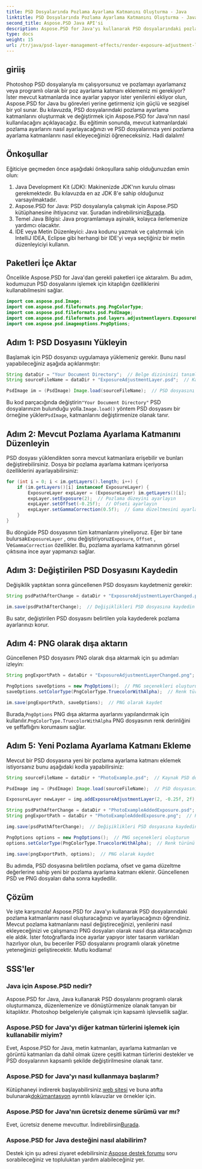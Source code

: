 ```yaml
---
title: PSD Dosyalarında Pozlama Ayarlama Katmanını Oluşturma - Java
linktitle: PSD Dosyalarında Pozlama Ayarlama Katmanını Oluşturma - Java
second_title: Aspose.PSD Java API'si
description: Aspose.PSD for Java'yı kullanarak PSD dosyalarındaki pozlama katmanlarını nasıl oluşturacağınızı ve ayarlayacağınızı öğrenin. Pozlama katmanlarını değiştirmek ve eklemek için kod örnekleri içeren adım adım kılavuz.
type: docs
weight: 15
url: /tr/java/psd-layer-management-effects/render-exposure-adjustment-layer-psd/
---
```

## giriiş

Photoshop PSD dosyalarıyla mı çalışıyorsunuz ve pozlamayı ayarlamanız veya programlı olarak bir poz ayarlama katmanı eklemeniz mi gerekiyor? İster mevcut katmanlarda ince ayarlar yapıyor ister yenilerini ekliyor olun, Aspose.PSD for Java bu görevleri yerine getirmeniz için güçlü ve sezgisel bir yol sunar. Bu kılavuzda, PSD dosyalarındaki pozlama ayarlama katmanlarını oluşturmak ve değiştirmek için Aspose.PSD for Java'nın nasıl kullanılacağını açıklayacağız. Bu eğitimin sonunda, mevcut katmanlardaki pozlama ayarlarını nasıl ayarlayacağınızı ve PSD dosyalarınıza yeni pozlama ayarlama katmanlarını nasıl ekleyeceğinizi öğreneceksiniz. Hadi dalalım!

## Önkoşullar

Eğiticiye geçmeden önce aşağıdaki önkoşullara sahip olduğunuzdan emin olun:

1. Java Development Kit (JDK): Makinenizde JDK'nın kurulu olması gerekmektedir. Bu kılavuzda en az JDK 8'e sahip olduğunuz varsayılmaktadır.
2.  Aspose.PSD for Java: PSD dosyalarıyla çalışmak için Aspose.PSD kütüphanesine ihtiyacınız var. Şuradan indirebilirsiniz[Burada](https://releases.aspose.com/psd/java/).
3. Temel Java Bilgisi: Java programlamaya aşinalık, kolayca ilerlemenize yardımcı olacaktır.
4. IDE veya Metin Düzenleyici: Java kodunu yazmak ve çalıştırmak için IntelliJ IDEA, Eclipse gibi herhangi bir IDE'yi veya seçtiğiniz bir metin düzenleyiciyi kullanın.

## Paketleri İçe Aktar

Öncelikle Aspose.PSD for Java'dan gerekli paketleri içe aktaralım. Bu adım, kodumuzun PSD dosyalarını işlemek için kitaplığın özelliklerini kullanabilmesini sağlar.

```java
import com.aspose.psd.Image;
import com.aspose.psd.fileformats.png.PngColorType;
import com.aspose.psd.fileformats.psd.PsdImage;
import com.aspose.psd.fileformats.psd.layers.adjustmentlayers.ExposureLayer;
import com.aspose.psd.imageoptions.PngOptions;
```

## Adım 1: PSD Dosyasını Yükleyin

Başlamak için PSD dosyanızı uygulamaya yüklemeniz gerekir. Bunu nasıl yapabileceğiniz aşağıda açıklanmıştır:

```java
String dataDir = "Your Document Directory";  // Belge dizininizi tanımlayın
String sourceFileName = dataDir + "ExposureAdjustmentLayer.psd";  // Kaynak PSD dosya yolu

PsdImage im = (PsdImage) Image.load(sourceFileName);  // PSD dosyasını yükleyin
```

 Bu kod parçacığında değiştirin`"Your Document Directory"` PSD dosyalarınızın bulunduğu yolla.`Image.load()` yöntem PSD dosyasını bir örneğine yükler`PsdImage`, katmanlarını değiştirmenize olanak tanır.

## Adım 2: Mevcut Pozlama Ayarlama Katmanını Düzenleyin

PSD dosyası yüklendikten sonra mevcut katmanlara erişebilir ve bunları değiştirebilirsiniz. Dosya bir pozlama ayarlama katmanı içeriyorsa özelliklerini ayarlayabilirsiniz:

```java
for (int i = 0; i < im.getLayers().length; i++) {
    if (im.getLayers()[i] instanceof ExposureLayer) {
        ExposureLayer expLayer = (ExposureLayer) im.getLayers()[i];
        expLayer.setExposure(2);  // Pozlama düzeyini ayarlayın
        expLayer.setOffset(-0.25f);  // Ofseti ayarlayın
        expLayer.setGammaCorrection(0.5f);  // Gama düzeltmesini ayarlayın
    }
}
```

Bu döngüde PSD dosyasının tüm katmanlarını yineliyoruz. Eğer bir tane bulursak`ExposureLayer` , onu değiştiriyoruz`Exposure`, `Offset` , Ve`GammaCorrection` özellikler. Bu, pozlama ayarlama katmanının görsel çıktısına ince ayar yapmanızı sağlar.

## Adım 3: Değiştirilen PSD Dosyasını Kaydedin

Değişiklik yaptıktan sonra güncellenen PSD dosyasını kaydetmeniz gerekir:

```java
String psdPathAfterChange = dataDir + "ExposureAdjustmentLayerChanged.psd";  // Değiştirilen PSD dosyasını kaydetme yolu

im.save(psdPathAfterChange);  // Değişiklikleri PSD dosyasına kaydedin
```

Bu satır, değiştirilen PSD dosyasını belirtilen yola kaydederek pozlama ayarlarınızı korur.

## Adım 4: PNG olarak dışa aktarın

Güncellenen PSD dosyasını PNG olarak dışa aktarmak için şu adımları izleyin:

```java
String pngExportPath = dataDir + "ExposureAdjustmentLayerChanged.png";  // PNG dosyasını kaydetme yolu

PngOptions saveOptions = new PngOptions();  // PNG seçenekleri oluşturun
saveOptions.setColorType(PngColorType.TruecolorWithAlpha);  // Renk türünü Alpha ile Truecolor olarak ayarlayın

im.save(pngExportPath, saveOptions);  // PNG olarak kaydet
```

 Burada,`PngOptions` PNG dışa aktarma ayarlarını yapılandırmak için kullanılır.`PngColorType.TruecolorWithAlpha` PNG dosyasının renk derinliğini ve şeffaflığını korumasını sağlar.

## Adım 5: Yeni Pozlama Ayarlama Katmanı Ekleme

Mevcut bir PSD dosyasına yeni bir pozlama ayarlama katmanı eklemek istiyorsanız bunu aşağıdaki kodla yapabilirsiniz:

```java
String sourceFileName = dataDir + "PhotoExample.psd";  // Kaynak PSD dosya yolu

PsdImage img = (PsdImage) Image.load(sourceFileName);  // PSD dosyasını yükleyin

ExposureLayer newLayer = img.addExposureAdjustmentLayer(2, -0.25f, 2f);  // Yeni pozlama ayarlama katmanı ekle

String psdPathAfterChange = dataDir + "PhotoExampleAddedExposure.psd";  // Değiştirilen PSD dosyasını kaydetme yolu
String pngExportPath = dataDir + "PhotoExampleAddedExposure.png";  // PNG dosyasını kaydetme yolu

img.save(psdPathAfterChange);  // Değişiklikleri PSD dosyasına kaydedin

PngOptions options = new PngOptions();  // PNG seçenekleri oluşturun
options.setColorType(PngColorType.TruecolorWithAlpha);  // Renk türünü Alpha ile Truecolor olarak ayarlayın

img.save(pngExportPath, options);  // PNG olarak kaydet
```

Bu adımda, PSD dosyasına belirtilen pozlama, ofset ve gama düzeltme değerlerine sahip yeni bir pozlama ayarlama katmanı eklenir. Güncellenen PSD ve PNG dosyaları daha sonra kaydedilir.

## Çözüm

Ve işte karşınızda! Aspose.PSD for Java'yı kullanarak PSD dosyalarındaki pozlama katmanlarını nasıl oluşturacağınızı ve ayarlayacağınızı öğrendiniz. Mevcut pozlama katmanlarını nasıl değiştireceğinizi, yenilerini nasıl ekleyeceğinizi ve çalışmanızı PNG dosyaları olarak nasıl dışa aktaracağınızı ele aldık. İster fotoğraflarda ince ayarlar yapıyor ister tasarım varlıkları hazırlıyor olun, bu beceriler PSD dosyalarını programlı olarak yönetme yeteneğinizi geliştirecektir. Mutlu kodlama!

## SSS'ler

### Java için Aspose.PSD nedir?

Aspose.PSD for Java, Java kullanarak PSD dosyalarını programlı olarak oluşturmanıza, düzenlemenize ve dönüştürmenize olanak tanıyan bir kitaplıktır. Photoshop belgeleriyle çalışmak için kapsamlı işlevsellik sağlar.

### Aspose.PSD for Java'yı diğer katman türlerini işlemek için kullanabilir miyim?

Evet, Aspose.PSD for Java, metin katmanları, ayarlama katmanları ve görüntü katmanları da dahil olmak üzere çeşitli katman türlerini destekler ve PSD dosyalarının kapsamlı şekilde değiştirilmesine olanak tanır.

### Aspose.PSD for Java'yı nasıl kullanmaya başlarım?

 Kütüphaneyi indirerek başlayabilirsiniz.[web sitesi](https://releases.aspose.com/psd/java/) ve buna atıfta bulunarak[dokümantasyon](https://reference.aspose.com/psd/java/) ayrıntılı kılavuzlar ve örnekler için.

### Aspose.PSD for Java'nın ücretsiz deneme sürümü var mı?

 Evet, ücretsiz deneme mevcuttur. İndirebilirsin[Burada](https://releases.aspose.com/).

### Aspose.PSD for Java desteğini nasıl alabilirim?

 Destek için şu adresi ziyaret edebilirsiniz:[Aspose destek forumu](https://forum.aspose.com/c/psd/34) soru sorabileceğiniz ve topluluktan yardım alabileceğiniz yer.